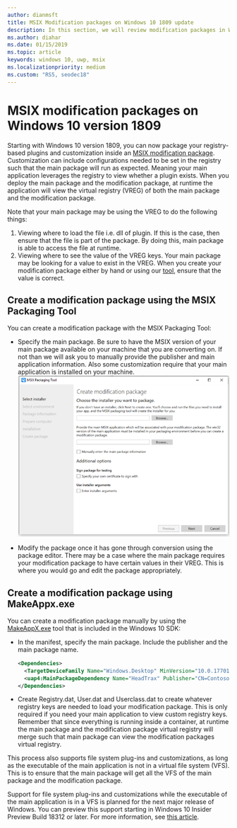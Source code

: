 ```yaml
---
author: dianmsft
title: MSIX Modification packages on Windows 10 1809 update
description: In this section, we will review modification packages in Windows 10 1809 Update
ms.author: diahar
ms.date: 01/15/2019
ms.topic: article
keywords: windows 10, uwp, msix
ms.localizationpriority: medium
ms.custom: "RS5, seodec18"
---
```


# MSIX modification packages on Windows 10 version 1809 

Starting with Windows 10 version 1809, you can now package your registry-based plugins and customization inside an [MSIX modification package](modification-packages.md). Customization can include configurations needed to be set in the registry such that the main package will run as expected. Meaning your main application leverages the registry to view whether a plugin exists. When you deploy the main package and the modification package, at runtime the application will view the virtual registry (VREG) of both the main package and the modification package. 

Note that your main package may be using the VREG to do the following things: 
1.	Viewing where to load the file i.e. dll of plugin. If this is the case, then ensure that the file is part of the package. By doing this, main package is able to access the file at runtime.  
2.	Viewing where to see the value of the VREG keys. Your main package may be looking for a value to exist in the VREG. When you create your modification package either by hand or using our [tool](https://www.microsoft.com/en-us/p/msix-packaging-tool/9n5lw3jbcxkf), ensure that the value is correct. 

## Create a modification package using the MSIX Packaging Tool

You can create a modification package with the MSIX Packaging Tool:
* Specify the main package. Be sure to have the MSIX version of your main package available on your machine that you are converting on. If not than we will ask you to manually provide the publisher and main application information. Also some customization require that your main application is installed on your machine.
![Modification Package MPT](images/MPT-mod-page.png)

* Modify the package once it has gone through conversion using the package editor. There may be a case where the main package requires your modification package to have certain values in their VREG. This is where you would go and edit the package appropriately. 

## Create a modification package using MakeAppx.exe

You can create a modification package manually by using the [MakeAppX.exe](https://docs.microsoft.com/windows/uwp/packaging/create-app-package-with-makeappx-tool) tool that is included in the Windows 10 SDK:
* In the manifest, specify the main package. Include the publisher and the main package name.

    ```xml
    <Dependencies>
      <TargetDeviceFamily Name="Windows.Desktop" MinVersion="10.0.17701.0" MaxVersionTested="12.0.0.0"/>
      <uap4:MainPackageDependency Name="HeadTrax" Publisher="CN=Contoso Software, O=Contoso Corporation, C=US" />
    </Dependencies>
    ```
- Create Registry.dat, User.dat and Userclass.dat to create whatever registry keys are needed to load your modification package. This is only required if you need your main application to view custom registry keys. Remember that since everything is running inside a container, at runtime the main package and the modification package virtual registry will merge such that main package can view the modification packages virtual registry.  

This process also supports file system plug-ins and customizations, as long as the executable of the main application is not in a virtual file system (VFS). This is to ensure that the main package will get all the VFS of the main package and the modification package. 

Support for file system plug-ins and customizations while the executable of the main application is in a VFS is planned for the next major release of Windows. You can preview this support starting in Windows 10 Insider Preview Build 18312 or later. For more information, see [this article](modification-package-1903.md). 

